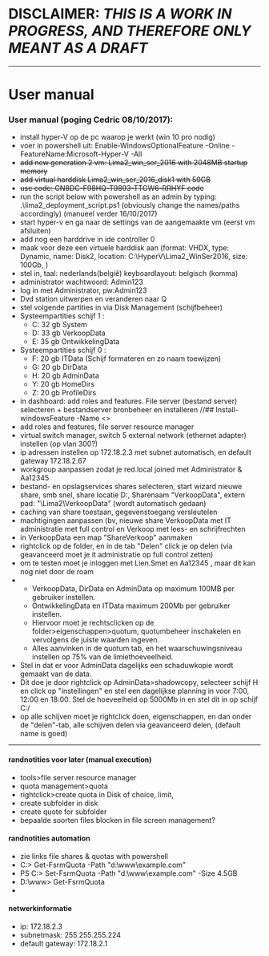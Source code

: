# DISCLAIMER: _THIS IS A WORK IN PROGRESS, AND THEREFORE ONLY MEANT AS A DRAFT_

***


# User manual

### User manual (poging Cedric 08/10/2017):

- install hyper-V op de pc waarop je werkt (win 10 pro nodig)
- voer in powershell uit: Enable-WindowsOptionalFeature -Online -FeatureName:Microsoft-Hyper-V -All
- ~~add new generation 2 vm: Lima2_win_ser_2016 with 2048MB startup memory~~
- ~~add virtual harddisk Lima2_win_ser_2016_disk1 with 50GB~~
- ~~use code: GN8DC-F98HQ-T9893-TTGW6-RRHYF code~~
- run the script below with powershell as an admin by typing: .\lima2_deployment_script.ps1 (obviously change the names/paths accordingly)
(manueel verder 16/10/2017)
- start hyper-v en ga naar de settings van de aangemaakte vm (eerst vm afsluiten)
- add nog een harddrive in ide controller 0
- maak voor deze een virtuele harddisk aan (format: VHDX, type: Dynamic, name: Disk2, location: C:\HyperV\Lima2_WinSer2016\, size: 100Gb, )  
- stel in, taal: nederlands(belgiê) keyboardlayout: belgisch (komma)
- administrator wachtwoord: Admin123
- log in met Administrator, pw:Admin123 
- Dvd station uitwerpen en veranderen naar Q
- stel volgende partities in via Disk Management (schijfbeheer)
- Systeempartities schijf 1 : 
	- C: 32 gb System 
	- D: 33 gb VerkoopData
	- E: 35 gb OntwikkelingData
- Systeempartities schijf 0 : 
	- F: 20 gb ITData  (Schijf formateren en zo naam toewijzen)
	- G: 20 gb DirData 
	- H: 20 gb AdminData
	- Y: 20 gb HomeDirs
	- Z: 20 gb ProfileDirs
- in dashboard: add roles and features. File server (bestand server) selecteren + bestandserver bronbeheer en installeren
  //## Install-windowsFeature -Name <>
- add roles and features, file server resource manager
- virtual switch manager, switch 5 external network (ethernet adapter) instellen (op vlan 300?)
- ip adressen instellen op 172.18.2.3 met subnet automatisch, en default gateway 172.18.2.67
- workgroup aanpassen zodat je red.local joined met Administrator & Aa12345
- bestand- en opslagservices shares selecteren, start wizard nieuwe share, smb snel, share locatie D:, Sharenaam "VerkoopData", extern pad: "\\Lima2\VerkoopData" (wordt automatisch gedaan)
- caching van share toestaan, gegevenstoegang versleutelen 
- machtigingen aanpassen (bv, nieuwe share VerkoopData met IT administratie met full control en Verkoop met lees- en schrijfrechten
- in VerkoopData een map "ShareVerkoop" aanmaken
- rightclick op de folder, en in de tab "Delen" click je op delen (via geavanceerd moet je it administratie op full control zetten)
- om te testen moet je inloggen met Lien.Smet en Aa12345 , maar dit kan nog niet door de roam
- - VerkoopData, DirData en AdminData op maximum 100MB per gebruiker instellen. 
  -  OntwikkelingData en ITData maximum 200Mb per gebruiker instellen.
  - Hiervoor moet je rechtsclicken op de folder>eigenschappen>quotum, quotumbeheer inschakelen en vervolgens de juiste waarden ingeven.
  - Alles aanvinken in de quotum tab, en het waarschuwingsniveau instellen op 75% van de limiethoeveelheid.
- Stel in dat er voor AdminData dagelijks een schaduwkopie wordt gemaakt van de data.
- Dit doe je door rightclick op AdminData>shadowcopy, selecteer schijf H en click op "instellingen" en stel een dagelijkse planning in voor 7:00, 12:00 en 18:00. Stel de hoeveelheid op 5000Mb in en stel dit in op schijf C:/
- op alle schijven moet je rightclick doen, eigenschappen, en dan onder de "delen"-tab, alle schijven delen via geavanceerd delen, (default name is goed)

***


#### randnotities voor later (manual execution) 
- tools>file server resource manager
- quota management>quota
- rightclick>create quota in Disk of choice, limit,
- create subfolder in disk
- create quote for subfolder
- bepaalde soorten files blocken in file screen management?


#### randnotities automation
- zie links file shares & quotas with powershell
- C:\> Get-FsrmQuota -Path "d:\www\example.com"
- PS C:\> Set-FsrmQuota -Path "d:\www\example.com" -Size 4.5GB
- D:\www> Get-FsrmQuota
- 

#### netwerkinformatie
- ip: 172.18.2.3
- subnetmask: 255.255.255.224
- default gateway: 172.18.2.1
